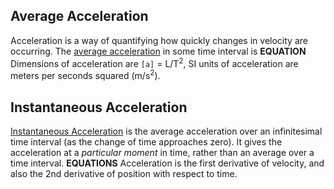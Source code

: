 ## Average Acceleration
Acceleration is a way of quantifying how quickly changes in velocity are occurring.
The <u>average acceleration</u> in some time interval is **EQUATION**
Dimensions of acceleration are `[a]` = L/T<sup>2</sup>, SI units of acceleration are meters per seconds squared (m/s<sup>2</sup>).

## Instantaneous Acceleration
<u>Instantaneous Acceleration</u> is the average acceleration over an infinitesimal time interval (as the change of time approaches zero).
It gives the acceleration at a *particular moment* in time, rather than an average over a time interval.
**EQUATIONS**
Acceleration is the first derivative of velocity, and also the 2nd derivative of position with respect to time.